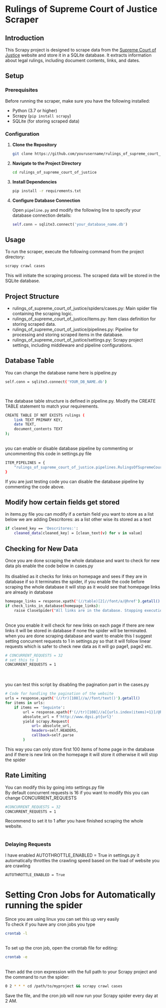 # Rulings of Supreme Court of Justice Scraper

## Introduction

This Scrapy project is designed to scrape data from the [Supreme Court of Justice](http://www.dgsi.pt/jstj.nsf?OpenDatabase) website and store it in a SQLite database. It extracts information about legal rulings, including document contents, links, and dates.

## Setup

### Prerequisites

Before running the scraper, make sure you have the following installed:

- Python (3.7 or higher)
- Scrapy (`pip install scrapy`)
- SQLite (for storing scraped data)

### Configuration

1. **Clone the Repository**

    ```bash
    git clone https://github.com/yourusername/rulings_of_supreme_court_of_justice.git
    ```

2. **Navigate to the Project Directory**

    ```bash
    cd rulings_of_supreme_court_of_justice
    ```

3. **Install Dependencies**

    ```bash
    pip install -r requirements.txt
    ```

4. **Configure Database Connection**

    Open `pipeline.py` and modify the following line to specify your database connection details:

    ```python
    self.conn = sqlite3.connect('your_database_name.db')
    ```

## Usage

To run the scraper, execute the following command from the project directory:

```bash
scrapy crawl cases
```

This will initiate the scraping process. The scraped data will be stored in the SQLite database.

## Project Structure
 - rulings_of_supreme_court_of_justice/spiders/cases.py: Main spider file containing the scraping logic.
 - rulings_of_supreme_court_of_justice/items.py: Item class definition for storing scraped data.
 - rulings_of_supreme_court_of_justice/pipelines.py: Pipeline for processing and storing scraped items in the database.
 - rulings_of_supreme_court_of_justice/settings.py: Scrapy project settings, including middleware and pipeline configurations.

## Database Table
You can change the database name here is pipeline.py
```bash
self.conn = sqlite3.connect('YOUR_DB_NAME.db')
```
<br>

The database table structure is defined in pipeline.py. Modify the CREATE TABLE statement to match your requirements.
```bash
CREATE TABLE IF NOT EXISTS rulings (
    link TEXT PRIMARY KEY,
    date TEXT,
    document_contents TEXT
);
```
<br>
you can enable or disable database pipeline by commenting or uncommenting this code in settings.py file

```bash
ITEM_PIPELINES = {
    "rulings_of_supreme_court_of_justice.pipelines.RulingsOfSupremeCourtOfJusticePipeline": 300,
}
```
If you are just testing code you can disable the database pipeline by commenting the code above.
<br>

## Modify how certain fields get stored

in items.py file you can modify if a certain field you want to store as a list below we are adding Descritores: as a list other wise its stored as a text
```bash
if cleaned_key == 'Descritores:':
    cleaned_data[cleaned_key] = [clean_text(v) for v in value]
```

## Checking for New Data
Once you are done scraping the whole database and want to check for new data pls enable the code below in cases.py <br>
<br>
Its disabled as it checks for links on homepage and sees if they are in database if so it terminates the spider, if you enable the code before scraping the whole database it will stop as it would see that homepage links are already in database
```bash
homepage_links = response.xpath('(//table)[2]//font/a/@href').getall()
if check_links_in_database(homepage_links):
    raise CloseSpider("All links are in the database. Stopping execution.")
```
<br>
Once you enable it will check for new links on each page if there are new links it will be stored in database if none the spider will be terminated.
<br>
when you are done scraping database and want to enable this I suggest setting concurrent requests to 1 in settings.py so that it will follow linear requests which is safer to check new data as it will go page1, page2 etc.

```bash
# CONCURRENT_REQUESTS = 32
# set this to 1
CONCURRENT_REQUESTS = 1
```

<br>
<br>
you can test this script by disabling the pagination part in the cases.py

```bash
# Code for handling the pagination of the website
urls = response.xpath('(//tr)[108]//a//font/text()').getall()
for items in urls:
    if items == 'Seguinte':
        url = response.xpath(f'(//tr)[108]//a[{urls.index(items)+1}]/@href').get()
        absolute_url = f'http://www.dgsi.pt{url}'
        yield scrapy.Request(
            url= absolute_url,
            headers=self.HEADERS,
            callback=self.parse
        )
```
This way you can only store first 100 items of home page in the database and if there is new link on the homepage it will store it otherwise it will stop the spider

## Rate Limiting

You can modify this by going into settings.py file
<br>
By default concurrent requests is 16 if you want to modify this you can change CONCURRENT_REQUESTS
```bash
#CONCURRENT_REQUESTS = 32
CONCURRENT_REQUESTS = 1
```
Recommend to set it to 1 after you have finished scraping the whole website.
<br>
<br>

### Delaying Requests
I have enabled AUTOTHROTTLE_ENABLED = True in settings.py it automatically throttles the crawling speed based on the load of website you are crawling
```bash
AUTOTHROTTLE_ENABLED = True
```

# Setting Cron Jobs for Automatically running the spider
Since you are using linux you can set this up very easily
<br>
To check if you have any cron jobs you type
```bash
crontab -l
```
<br>
To set up the cron job, open the crontab file for editing:

```bash
crontab -e
```
<br>
Then add the cron expression with the full path to your Scrapy project and the command to run the spider:

```bash
0 2 * * * cd /path/to/myproject && scrapy crawl cases
```
Save the file, and the cron job will now run your Scrapy spider every day at 2 AM.
